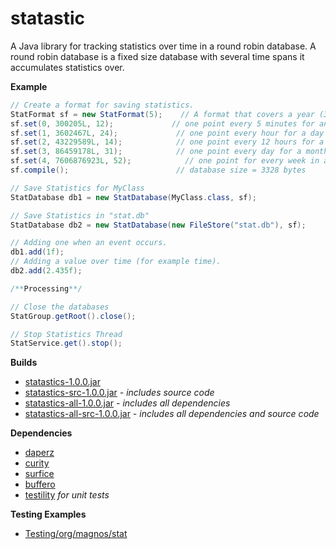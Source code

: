 statastic
=========

A Java library for tracking statistics over time in a round robin database. A round robin database is a fixed size database with several time spans it accumulates statistics over.

**Example**

```java
// Create a format for saving statistics.
StatFormat sf = new StatFormat(5);    // A format that covers a year (365.25 days)
sf.set(0, 300205L, 12);             // one point every 5 minutes for an hour 
sf.set(1, 3602467L, 24);             // one point every hour for a day
sf.set(2, 43229589L, 14);            // one point every 12 hours for a week
sf.set(3, 86459178L, 31);            // one point every day for a month
sf.set(4, 7606876923L, 52);            // one point for every week in a year
sf.compile();                        // database size = 3328 bytes

// Save Statistics for MyClass
StatDatabase db1 = new StatDatabase(MyClass.class, sf);

// Save Statistics in "stat.db" 
StatDatabase db2 = new StatDatabase(new FileStore("stat.db"), sf);

// Adding one when an event occurs.
db1.add(1f);
// Adding a value over time (for example time).
db2.add(2.435f);

/**Processing**/

// Close the databases
StatGroup.getRoot().close();

// Stop Statistics Thread
StatService.get().stop();
```

**Builds**
- [statastics-1.0.0.jar](https://github.com/ClickerMonkey/statastic/blob/master/build/statastics-1.0.0.jar?raw=true)
- [statastics-src-1.0.0.jar](https://github.com/ClickerMonkey/statastic/blob/master/build/statastics-src-1.0.0.jar?raw=true) *- includes source code*
- [statastics-all-1.0.0.jar](https://github.com/ClickerMonkey/statastic/blob/master/build/statastics-1.0.0.jar?raw=true) *- includes all dependencies*
- [statastics-all-src-1.0.0.jar](https://github.com/ClickerMonkey/statastic/blob/master/build/statastics-src-1.0.0.jar?raw=true) *- includes all dependencies and source code*

**Dependencies**
- [daperz](https://github.com/ClickerMonkey/daperz)
- [curity](https://github.com/ClickerMonkey/curity)
- [surfice](https://github.com/ClickerMonkey/surfice)
- [buffero](https://github.com/ClickerMonkey/buffero)
- [testility](https://github.com/ClickerMonkey/testility) *for unit tests*

**Testing Examples**
- [Testing/org/magnos/stat](https://github.com/ClickerMonkey/statastic/tree/master/Testing/org/magnos/stat)
